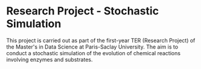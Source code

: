 # Research Project - Stochastic Simulation
This project is carried out as part of the first-year TER (Research Project) of the Master's in Data Science at Paris-Saclay University.
The aim is to conduct a stochastic simulation of the evolution of chemical reactions involving enzymes and substrates.